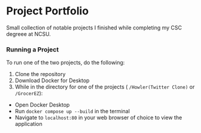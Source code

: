 # Project Portfolio

Small collection of notable projects I finished while completing my CSC degreee at NCSU.

### Running a Project

To run one of the two projects, do the following:

1. Clone the repository
2. Download Docker for Desktop
3. While in the directory for one of the projects ( `/Howler(Twitter Clone)` or `/GrocerEZ`):
  - Open Docker Desktop
  - Run `docker compose up --build` in the terminal
  - Navigate to `localhost:80` in your web browser of choice to view the application
